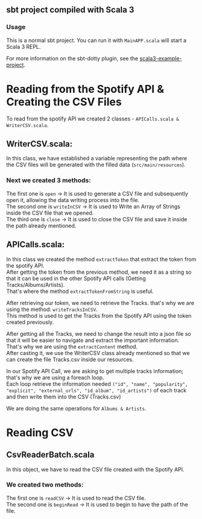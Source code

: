 ## sbt project compiled with Scala 3

### Usage

This is a normal sbt project. You can run it with `MainAPP.scala` will start a Scala 3 REPL.

For more information on the sbt-dotty plugin, see the
[scala3-example-project](https://github.com/scala/scala3-example-project/blob/main/README.md).


# Reading from the Spotify API & Creating the CSV Files

To read from the spotify API we created 2 classes - ```APICalls.scala & WriterCSV.scala```.

## WriterCSV.scala:
In this class, we have established a variable representing the path where the CSV files will be generated with the filled data (```src/main/resources```).

### Next we created 3 methods:
The first one is ```open```         → It is used to generate a CSV file and subsequently open it, allowing the data writing process into the file.\
The second one is ```writeInCSV```  → It is used to Write an Array of Strings inside the CSV file that we opened.\
The third one is ```close```        → It is used to close the CSV file and save it inside the path already mentioned.

## APICalls.scala:
In this class we created the method ```extractToken``` that extract the token from the spotify API.\
After getting the token from the previous method, we need it as a string so that it can be used in the other Spotify API calls (Getting Tracks/Albums/Artists).\
That's where the method ```extractTokenFromString``` is useful.

After retrieving our token, we need to retrieve the Tracks. that's why we are using the method: ```writeTracksInCSV```.\
This method is used to get the Tracks from the Spotify API using the token created previously.

After getting all the Tracks, we need to change the result into a json file so that it will be easier to navigate and extract the important information.\
That's why we are using the ```extractContent``` method.\
After casting it, we use the WriterCSV class already mentioned so that we can create the file Tracks.csv inside our resources.

In our Spotify API Call, we are asking to get multiple tracks information; that's why we are using a foreach loop.\
Each loop retrieve the information needed ```("id", "name", "popularity", "explicit", "external_urls", "id_album", "id_artists")``` of each track and then write them into the CSV (Tracks.csv)

We are doing the same operations for ```Albums & Artists```.

# Reading CSV

## CsvReaderBatch.scala
In this object, we have to read the CSV file created with the Spotify API.

### We created two methods: 
The first one is ```readCSV``` → It is used to read the CSV file.\
The second one is ```beginRead``` → It is used to begin to have the path of the file.
